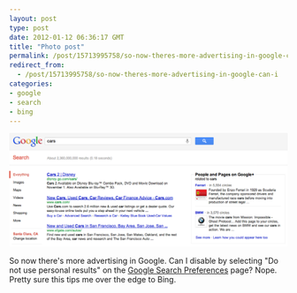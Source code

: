 ```yaml
---
layout: post
type: post
date: 2012-01-12 06:36:17 GMT
title: "Photo post"
permalink: /post/15713995758/so-now-theres-more-advertising-in-google-can-i
redirect_from: 
  - /post/15713995758/so-now-theres-more-advertising-in-google-can-i
categories:
- google
- search
- bing
---
```

![](/assets/images/tumblr_lxoach6klF1qb098no1_1280.png)

<p>So now there's more advertising in Google. Can I disable by selecting "Do not use personal results" on the <a href="https://www.google.com/preferences?hl=en">Google Search Preferences</a> page? Nope. Pretty sure this tips me over the edge to Bing.</p>